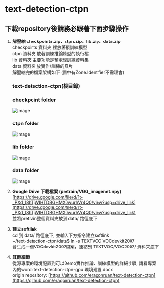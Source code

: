 # text-detection-ctpn

## 下載repository後請務必跟著下面步驟操作

1. __解壓縮 checkpoints.zip、ctpn.zip、lib.zip、data.zip__  
   checkpoints 資料夾 裡放著預訓練模型  
   ctpn        資料夾 放著訓練推論模型的執行檔  
   lib         資料夾 主要功能是預處理訓練資料集  
   data        資料夾 放實作/訓練的照片  
   解壓縮完的檔案架構如下 (圖中有Zone.Identifier不需理會)  
   ### text-detection-ctpn(根目錄)
   
      ### checkpoint folder  
      ![image](https://github.com/g0983230881/text-detection-ctpn/assets/54482415/6d645503-b27e-4bd7-9d15-5d021a585ec6)  

      ### ctpn folder  
      ![image](https://github.com/g0983230881/text-detection-ctpn/assets/54482415/70904b7e-0d98-4aa4-82b6-7187a2456349)
   
      ### lib folder  
      ![image](https://github.com/g0983230881/text-detection-ctpn/assets/54482415/77e5f632-918c-4133-a8ed-c8d79be43a40)
   
      ### data folder  
      ![image](https://github.com/g0983230881/text-detection-ctpn/assets/54482415/0c5fc4d4-fcf8-4234-be43-198771af883f)

2. __Google Drive 下載檔案 (pretrain/VGG_imagenet.npy)__   
   [https://drive.google.com/file/d/1t-_PXd_I8hTjWIHTDBGHMX0wurhVr4Q0/view?usp=drive_link](https://drive.google.com/file/d/1t-_PXd_I8hTjWIHTDBGHMX0wurhVr4Q0/view?usp=drive_link)  
   並將pretrain整個資料夾放到 data/ 路徑底下  

3. __建立softlink__  
   cd 到 data/ 路徑底下, 並輸入下方指令建立softlink  
   ~/text-detection-ctpn/data$ ln -s TEXTVOC VOCdevkit2007  
   會生成一個VOCdevkit2007檔案，連結到 TEXTVOC/VOC2007/ 資料夾底下  

4. __其餘細節__  
   從源專案的環境配置到可以Demo實作推論、訓練模型的詳細步驟, 請看專案內的word: text-detection-ctpn-gpu 環境建置.docx  
   origin repository: [https://github.com/eragonruan/text-detection-ctpn](https://github.com/eragonruan/text-detection-ctpn)
